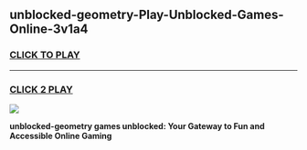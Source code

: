 
## unblocked-geometry-Play-Unblocked-Games-Online-3v1a4
<h3>
<a href="https://premium76.site?title=unblocked-geometry&ref=25A">CLICK TO PLAY</a></h3>
<hr>

<h3>
<a href="https://premium76.site?title=unblocked-geometry&ref=25A">CLICK 2 PLAY</a>
  
</h3>

<a href="https://premium76.site?title=unblocked-geometry&ref=25A"><img src="https://clearcache.store/games.png"></a>


**unblocked-geometry games unblocked: Your Gateway to Fun and Accessible Online Gaming**
